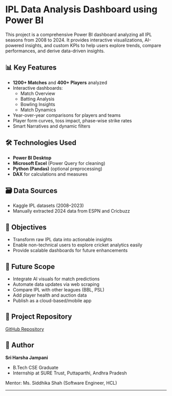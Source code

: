 # IPL Data Analysis Dashboard using Power BI

This project is a comprehensive Power BI dashboard analyzing all IPL seasons from 2008 to 2024. It provides interactive visualizations, AI-powered insights, and custom KPIs to help users explore trends, compare performances, and derive data-driven insights.

## 📊 Key Features

- **1200+ Matches** and **400+ Players** analyzed
- Interactive dashboards:
  - Match Overview
  - Batting Analysis
  - Bowling Insights
  - Match Dynamics
- Year-over-year comparisons for players and teams
- Player form curves, toss impact, phase-wise strike rates
- Smart Narratives and dynamic filters

## 🛠️ Technologies Used

- **Power BI Desktop**
- **Microsoft Excel** (Power Query for cleaning)
- **Python (Pandas)** (optional preprocessing)
- **DAX** for calculations and measures

## 🗃️ Data Sources

- Kaggle IPL datasets (2008–2023)
- Manually extracted 2024 data from ESPN and Cricbuzz

## 🎯 Objectives

- Transform raw IPL data into actionable insights
- Enable non-technical users to explore cricket analytics easily
- Provide scalable dashboards for future enhancements

## 🚀 Future Scope

- Integrate AI visuals for match predictions
- Automate data updates via web scraping
- Compare IPL with other leagues (BBL, PSL)
- Add player health and auction data
- Publish as a cloud-based/mobile app

## 🔗 Project Repository

[GitHub Repository](https://github.com/harsha1498/Sure-Trust-Internship.git)

## 👤 Author

**Sri Harsha Jampani**
- B.Tech CSE Graduate
- Internship at SURE Trust, Puttaparthi, Andhra Pradesh

Mentor: Ms. Siddhika Shah (Software Engineer, HCL)

---


